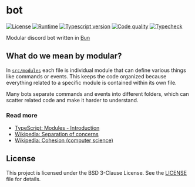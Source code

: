 # bot

[![License](https://img.shields.io/badge/License-BSD%203--Clause-%23f95740.svg?logo=freebsd&logoColor=959DA5&labelColor=343B42)](https://spdx.org/licenses/BSD-3-Clause.html)
[![Runtime](https://img.shields.io/badge/Runtime-Bun-%23f472b6.svg?logo=bun&logoColor=959DA5&labelColor=343B42)](https://bun.sh/docs)
[![Typescript version](https://img.shields.io/github/package-json/dependency-version/martwypoeta/bot/peer/typescript?logo=typescript&logoColor=959DA5&label=Typescript&labelColor=343B42)](https://github.com/martwypoeta/bot/blob/main/package.json)
[![Code quality](https://github.com/martwypoeta/bot/actions/workflows/quality.yml/badge.svg)](https://github.com/martwypoeta/bot/actions/workflows/quality.yml)
[![Typecheck](https://github.com/martwypoeta/bot/actions/workflows/typecheck.yml/badge.svg)](https://github.com/martwypoeta/bot/actions/workflows/typecheck.yml)

Modular discord bot written in [Bun](https://bun.sh/docs)

## What do we mean by modular?

In [`src/modules`](https://github.com/martwypoeta/bot/tree/main/src/modules) each file is individual module that can define various things like commands or events. This keeps the code organized because everything related to a specific module is contained within its own file.

Many bots separate commands and events into different folders, which can scatter related code and make it harder to understand.

### Read more

- [TypeScript: Modules - Introduction](https://www.typescriptlang.org/docs/handbook/modules/introduction.html)
- [Wikipedia: Separation of concerns](https://en.wikipedia.org/wiki/Separation_of_concerns)
- [Wikipedia: Cohesion (computer science)](https://en.wikipedia.org/wiki/Cohesion_(computer_science))

## License

This project is licensed under the BSD 3-Clause License. See the [LICENSE](LICENSE) file for details.

